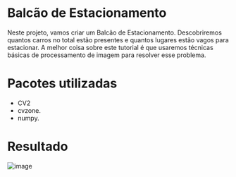 
# Balcão de Estacionamento
Neste projeto, vamos criar um Balcão de Estacionamento. 
Descobriremos quantos carros no total estão presentes e quantos lugares estão vagos para estacionar. 
A melhor coisa sobre este tutorial é que usaremos técnicas básicas de processamento de imagem para resolver esse problema.

# Pacotes utilizadas
- CV2
- cvzone.
- numpy.

# Resultado
![image](https://user-images.githubusercontent.com/97474576/189489611-742aba87-102a-400f-81f6-7d59cbdce6d5.png)
